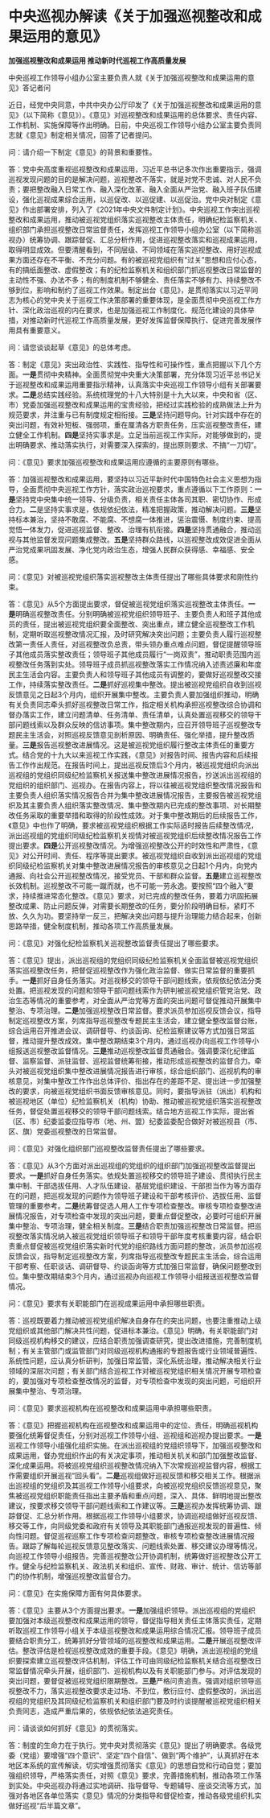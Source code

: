 # 中央巡视办解读《关于加强巡视整改和成果运用的意见》

**加强巡视整改和成果运用 推动新时代巡视工作高质量发展**

中央巡视工作领导小组办公室主要负责人就《关于加强巡视整改和成果运用的意见》答记者问

近日，经党中央同意，中共中央办公厅印发了《关于加强巡视整改和成果运用的意见》（以下简称《意见》）。《意见》对巡视整改和成果运用的总体要求、责任内容、工作机制、实施保障等作出明确。日前，中央巡视工作领导小组办公室主要负责同志就《意见》制定相关情况，回答了记者提问。

问：请介绍一下制定《意见》的背景和重要性。

答：党中央高度重视巡视整改和成果运用，习近平总书记多次作出重要指示，强调巡视发现问题的目的是解决问题，巡视整改不落实，就是对党不忠诚、对人民不负责；要把整改融入日常工作、融入深化改革、融入全面从严治党、融入班子队伍建设，强化巡视成果综合运用，以巡促改、以巡促建、以巡促治。党中央对制定《意见》作出部署安排，列入了《2021年中央文件制定计划》。中央巡视工作突出巡视整改和成果运用，推动被巡视党组织落实巡视整改主体责任，明确纪检监察机关、组织部门承担巡视整改日常监督责任，发挥巡视工作领导小组办公室（以下简称巡视办）统筹协调、跟踪督促、汇总分析作用，促进巡视整改落实和巡视成果运用，取得明显成效。但要清醒看到，不同层级、不同领域在落实巡视整改、用好巡视成果方面还存在不平衡、不充分问题。有的被巡视党组织有“过关”思想和应付心态，有的搞纸面整改、虚假整改；有的纪检监察机关和组织部门抓巡视整改日常监督的主动性不强、办法不多；有的制度机制不够健全、责任落实不够有力、持续整改不够到位，影响和制约了巡视工作效果。制定出台《意见》，是贯彻落实以习近平同志为核心的党中央关于巡视工作决策部署的重要体现，是全面贯彻中央巡视工作方针、深化政治巡视的内在要求，也是加强巡视工作制度化、规范化建设的具体举措，对推动新时代巡视工作高质量发展，更好发挥监督保障执行、促进完善发展作用具有重要意义。

问：请您谈谈起草《意见》的总体考虑。

答：制定《意见》突出政治性、实践性、指导性和可操作性，重点把握以下几个方面。**一是**贯彻中央精神。全面贯彻党中央重大决策部署，充分体现习近平总书记关于巡视整改和成果运用重要指示精神，认真落实中央巡视工作领导小组有关部署要求。**二是**总结实践经验。系统梳理党的十八大特别是十九大以来，中央和省（区、市）党委加强巡视整改和成果运用的宝贵经验，把经过实践检验的成熟做法上升为规范要求，并注重与已有制度规定相衔接。**三是**坚持问题导向。针对实践中存在的突出问题，有效补短板、强弱项，重在厘清各方职责任务，压实巡视整改责任，建立健全工作机制。**四是**坚持实事求是。立足当前巡视工作实际，对能够做到的，提出明确要求、推动落实执行，对需要深入探索的，提出原则要求、不搞“一刀切”。

问：《意见》要求加强巡视整改和成果运用应遵循的主要原则有哪些。

答：加强巡视整改和成果运用，要坚持以习近平新时代中国特色社会主义思想为指导，全面贯彻中央巡视工作方针，落实政治巡视要求，重点遵循以下工作原则：**一是**坚持党中央集中统一领导、分级负责，相关责任主体各司其职、密切协作、形成合力。**二**是坚持实事求是，依规依纪依法，精准把握政策，推动解决问题。**三是**坚持标本兼治，坚持不敢腐、不能腐、不想腐一体推进，惩治震慑、制度约束、提高觉悟一体发力，促进巡视监督、整改、治理有机衔接。**四是**坚持贯通融合，推动巡视与其他监督发现问题集成整改。**五是**坚持群众路线，以巡视整改成效促进全面从严治党成果巩固发展、净化党内政治生态，增强人民群众获得感、幸福感、安全感。

问：《意见》对被巡视党组织落实巡视整改主体责任提出了哪些具体要求和刚性约束。

答：《意见》从5个方面提出要求，督促被巡视党组织落实巡视整改主体责任。**一是**明确巡视整改责任。分别明确被巡视党组织领导班子、主要负责人和班子其他成员的责任，提出被巡视党组织要全面整改、突出重点，建立健全巡视整改工作机制，定期听取巡视整改情况汇报，及时研究解决突出问题；主要负责人履行巡视整改第一责任人责任，对巡视整改负总责，带头领办重点难点问题，督促提醒领导班子其他成员落实整改责任；领导班子其他成员履行“一岗双责”，推动职责范围内巡视整改任务落到实处。领导班子成员抓巡视整改落实工作情况纳入述责述廉和年度民主生活会内容。主要负责人和领导班子其他成员有调整的，要做好巡视整改交接工作，持续落实整改责任。**二是**抓好巡视集中整改。提出被巡视党组织自收到巡视反馈意见之日起3个月内，组织开展集中整改。主要负责人要加强组织推动，明确有关负责同志牵头抓好巡视整改日常工作，指定相关机构承担巡视整改综合协调和督办落实工作，建立问题清单、任务清单、责任清单，认真处置巡视移交的领导干部问题线索以及群众反映的信访事项。集中整改期内，应召开领导班子巡视整改专题民主生活会，对照巡视反馈意见剖析原因、明确责任、强化举措，提升整改质量。**三是**报告巡视整改进展情况。这是被巡视党组织履行整改主体责任的重要方式。结合党的十九大以来巡视工作实践，《意见》对报告时间、报告内容和后续报告工作作出规范。在报告时间上，提出巡视反馈后3个月内，被巡视党组织向派出巡视组的党组织同级纪检监察机关报送集中整改进展情况报告，抄送派出巡视组的党组织的组织部门、巡视办。在报告内容上，将以往被巡视党组织整改情况报告和主要负责人组织落实情况报告合并为集中整改进展情况报告，主要报告被巡视党组织及其主要负责人组织落实整改情况、集中整改期内已完成的整改事项、对长期整改任务采取的重要举措和取得的阶段性成效。对于集中整改期后的后续报告工作，《意见》中也作了明确，要求被巡视党组织根据工作实际适时报告后续整改情况，派出巡视组的党组织同级纪检监察机关视情对被巡视党组织后续整改情况报告工作提出要求。**四是**公开巡视整改情况。为增强巡视整改公开的时效性和严肃性，《意见》对公开时间、责任、程序等提出要求。被巡视党组织自收到派出巡视组的党组织同级纪检监察机关对集中整改进展情况报告的审核意见之日起1个月内，向党内通报、向社会公开巡视整改情况，接受党员、干部和群众监督。**五是**建立巡视整改长效机制。巡视整改不可能一蹴而就，也不可能一劳永逸。要按照“四个融入”要求，持续推进常态化整改。《意见》要求，对已完成的整改任务，要着力巩固拓展整改成果、防止问题反弹，对需要长期整改的任务，要分阶段明确目标，紧盯不放、久久为功。要坚持举一反三，把解决突出问题与提升治理能力结合起来，创新思路举措，健全制度机制，推动各项工作高质量发展。

问：《意见》对强化纪检监察机关巡视整改监督责任提出了哪些要求。

答：《意见》提出，派出巡视组的党组织同级纪检监察机关全面监督被巡视党组织落实巡视整改任务，把督促巡视整改作为强化政治监督、做实日常监督的重要抓手。**一是**抓好自身任务落实。对巡视移交的领导干部问题线索，依规依纪依法分类处置。把巡视发现的问题和领导干部问题线索作为研判被巡视党组织管党治党、政治生态等情况的重要参考，对全面从严治党等方面的突出问题可督促推动开展集中整治、专项治理。**二是**加强巡视整改日常监督。要求派员参加巡视反馈会议，指导制定巡视整改方案，列席指导巡视整改专题民主生活会，建立健全整改监督台账，综合运用召开推进会议、调研督导、约谈函询、纪检监察建议等方式加强日常监督，推动提升整改成效。集中整改期结束3个月内，通过巡视办向巡视工作领导小组报送巡视整改监督情况。**三是**推动巡视整改监督贯通融合。强调要深化纪律监督、监察监督、派驻监督、巡视监督统筹衔接，推动形成巡视整改的监督合力。牵头对被巡视党组织集中整改进展情况报告进行审核，综合组织部门、巡视机构的审核意见，对集中整改工作作出总体评价、指出存在的差距不足、提出进一步加强整改的要求，向被巡视党组织书面反馈审核意见。同时，要指导派驻（派出）机构和被巡视地区（单位）纪检监察机关（机构）协助、推动被巡视党组织落实巡视整改任务，督促处置巡视移交的领导干部问题线索。结合地方巡视工作实际，提出省（区、市）纪委监委应指导市（地、州、盟）纪委监委配合做好对被巡视县（市、区、旗）党委巡视整改的日常监督。

问：《意见》对强化组织部门巡视整改监督责任提出了哪些要求。

答：《意见》从3个方面对派出巡视组的党组织的组织部门加强巡视整改监督提出要求。**一是**抓好自身任务落实。依规处置巡视移交的领导班子建设、贯彻执行民主集中制、干部选拔任用、人才队伍建设、基层党组织建设、干部担当作为等方面存在的问题，把巡视发现的问题作为领导班子建设和干部考核评价、选拔任用、监督管理的重要参考。**二是**统筹督促选人用人工作专项检查整改。审核专项检查整改进展情况报告，对专项检查中发现的突出问题，要重点督促整改，必要时可组织开展集中整治、专项治理，健全相关制度。**三是**结合职责加强巡视整改日常监督。把巡视整改落实情况纳入被巡视党组织领导班子和领导干部年度考核重要内容，结合职责重点督促被巡视党组织落实新时代党的组织路线方面问题的整改，派员参加巡视反馈会议，指导制定巡视整改方案，列席指导巡视整改专题民主生活会，综合运用干部考察、任职谈话、调研督导、约谈函询等方式加强日常监督，确保问题整改到位。集中整改期结束3个月内，通过巡视办向巡视工作领导小组报送巡视整改监督情况。

问：《意见》要求有关职能部门在巡视成果运用中承担哪些职责。

答：巡视既要着力推动被巡视党组织解决自身存在的突出问题，也要注重推动上级党组织或其他部门解决共性问题，促进标本兼治。《意见》明确，有关职能部门对同级巡视机构移交的建议，应结合职责加强调查研究，提出改进措施，完善制度机制；有关主管部门或监管部门对同级巡视机构通报的专题报告或行业领域普遍性、系统性问题，应认真分析研判，加强日常监管，深化系统治理，推动解决相关行业领域的深层次问题；有关部门结合巡视工作对被巡视党组织相关情况开展专项检查的，要加强对专项检查整改情况的监督，对专项检查中发现的突出问题，可组织开展集中整治、专项治理。

问：《意见》要求巡视机构在巡视整改和成果运用中承担哪些职责。

答：《意见》把握巡视机构在巡视整改和成果运用中的定位、责任，明确巡视机构要强化统筹督促责任，分别对巡视工作领导小组、巡视组和巡视办提出要求。**一是**巡视工作领导小组强化组织实施。在派出巡视组的党组织领导下，加强巡视整改和成果运用，督办党组织作出的有关决定事项，推动相关机关和部门加强整改监督、深化成果运用。将被巡视党组织巡视整改情况纳入下次常规巡视监督内容，根据工作需要组织开展巡视“回头看”。**二是**巡视组做好巡视反馈和移交相关工作。根据派出巡视组的党组织及其巡视工作领导小组要求，向被巡视党组织反馈巡视意见，聚焦被巡视党组织职能责任指出主要矛盾和重点问题，深入、具体、鲜明地提出整改建议，按要求移交领导干部问题线索和工作建议等。**三是**巡视办发挥统筹协调、跟踪督促、汇总分析作用。根据巡视工作领导小组要求，协调巡视组做好巡视反馈、移交等工作，向同级党委和政府有关领导及其职能部门通报巡视发现的普遍性、倾向性问题。督促巡视巡察工作专项检查问题整改，审核专项检查整改进展情况报告。跟踪了解每轮巡视反馈意见整改落实、问题线索处置、移交建议办理等情况，向巡视工作领导小组报告。完善巡视整改公开协调机制，统筹做好巡视整改公开工作。健全与纪检监察机关、政法机关和组织、宣传、财政、审计、统计、信访等部门的协作机制，增强巡视整改监督合力。

问：《意见》在实施保障方面有何具体要求。

答：《意见》主要从3个方面提出要求。**一是**加强组织领导。派出巡视组的党组织要加强对本级巡视整改和成果运用的领导，督促指导相关责任主体落实责任，定期听取巡视工作领导小组关于本级巡视整改和成果运用综合情况汇报。领导班子成员要结合职责分工，统筹抓好分管领域的巡视整改和成果运用。**二是**开展巡视整改评估。整改评估是检视巡视整改成效的重要手段。《意见》明确，派出巡视组的党组织要探索建立巡视整改评估机制，评估工作可由同级纪检监察机关结合巡视整改日常监督情况牵头开展，组织部门、巡视机构以及有关职能部门参与。对评估发现的突出问题，要督促被巡视党组织限期整改。**三是**严格问责追责。强调对组织领导巡视整改不力，落实巡视整改要求走过场、不到位，敷衍应付、虚假整改的，派出巡视组的党组织及其同级纪检监察机关和组织部门要及时约谈提醒被巡视党组织相关负责同志，造成严重后果的，依规依纪依法追究责任。

问：请谈谈如何抓好《意见》的贯彻落实。

答：制度的生命力在于执行。党中央对贯彻落实《意见》提出了明确要求。各级党委（党组）要增强“四个意识”、坚定“四个自信”、做到“两个维护”，认真抓好在本地区本系统的宣传解读，切实增强贯彻落实《意见》的思想自觉和行动自觉；要加强组织领导，严格落实责任，对照《意见》要求，完善措施机制，推动各项工作落到实处。中央巡视办将通过实地调研、指导督导、专题辅导、座谈交流等方式，加强对各地区各单位落实《意见》情况的分类指导和督促检查，推动各级党组织扎实做好巡视“后半篇文章”。
